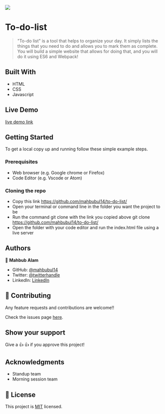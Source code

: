 ![](https://img.shields.io/badge/Microverse-blueviolet)
# To-do-list

> "To-do list" is a tool that helps to organize your day. It simply lists the things that you need to do and allows you to mark them as complete. You will build a simple website that allows for doing that, and you will do it using ES6 and Webpack!

## Built With

- HTML
- CSS
- Javascript
## Live Demo

[live demo link](https://mahbubul14.github.io/to-do-list/)

## Getting Started

To get a local copy up and running follow these simple example steps.

### Prerequisites

- Web browser (e.g. Google chrome or Firefox)
- Code Editor (e.g. Vscode or Atom)

### Cloning the repo

- Copy this link https://github.com/mahbubul14/to-do-list/
- Open your terminal or command line in the folder you want the project to be
- Run the command git clone with the link you copied above git clone https://github.com/mahbubul14/to-do-list/
- Open the folder with your code editor and run the index.html file using a live server

## Authors

👤 **Mahbub Alam**

- GitHub: [@mahbubul14](https://github.com/mahbubul14)
- Twitter: [@twitterhandle](https://twitter.com/mahbubul_14)
- LinkedIn: [LinkedIn](https://www.linkedin.com/in/mahbubul-alam-20595/)

## 🤝 Contributing

Any feature requests and contributions are welcome!!

Check the issues page [here](https://github.com/Fikerte-T/Awesome-books/issues).

## Show your support

Give a 👍 👍 if you approve this project!

## Acknowledgments
- Standup team
- Morning session team

## 📝 License

This project is [MIT](./MIT.md) licensed.

